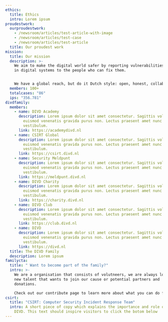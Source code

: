 ```yaml
---
ethics:
  title: Ethics
  intro: Lorem ipsum
proudestwork:
  ourproudestwork:
    - /newsroom/articles/test-article-with-image
    - /newsroom/articles/test-case
    - /newsroom/articles/test-article
  title: Our proudest work
mission:
  title: Our mission
  description: >-
    We aim to make the digital world safer by reporting vulnerabilities we find
    in digital systems to the people who can fix them.


    We have a global reach, but do it Dutch style: open, honest, collaborative and for free.
  members: 100+
  totalcases: "86"
  ips: "356.781"
divdfamily:
  members:
    - name: DIVD Academy
      description: Lorem ipsum dolor sit amet consectetur. Sagittis volutpat risus
        euismod venenatis gravida purus non. Lectus praesent amet nunc et
        vestibulum.
      link: https://academydivd.nl
    - name: CSIRT Global
      description: Lorem ipsum dolor sit amet consectetur. Sagittis volutpat risus
        euismod venenatis gravida purus non. Lectus praesent amet nunc et
        vestibulum.
      link: https://csirt.divd.nl
    - name: Security Meldpunt
      description: Lorem ipsum dolor sit amet consectetur. Sagittis volutpat risus
        euismod venenatis gravida purus non. Lectus praesent amet nunc et
        vestibulum.
      link: https://meldpunt.divd.nl
    - name: DIVD Charity
      description: Lorem ipsum dolor sit amet consectetur. Sagittis volutpat risus
        euismod venenatis gravida purus non. Lectus praesent amet nunc et
        vestibulum.
      link: https://charity.divd.nl
    - name: DIVD Club
      description: Lorem ipsum dolor sit amet consectetur. Sagittis volutpat risus
        euismod venenatis gravida purus non. Lectus praesent amet nunc et
        vestibulum.
      link: https://club.divd.nl
    - name: DIVD
      description: Lorem ipsum dolor sit amet consectetur. Sagittis volutpat risus
        euismod venenatis gravida purus non. Lectus praesent amet nunc et
        vestibulum.
      link: https://divd.nl
  title: The DIVD Family
  description: Lorem ipsum
familycta:
  title: " Want to become part of the family?"
  intro: >-
    We are a organisation that consists of volutneers, we are always looking for
    new talent that wants to join our cause or potential partners and
    donations. 

    Check out our contribute page to learn more about what you can do for us.
csirt:
  title: "CSIRT: Computer Security Incident Response Team"
  intro: A short piece of copy which explains the importance and role of CSIRT for
    DIVD. This text should inspire visitors to click the botom below
---
```

